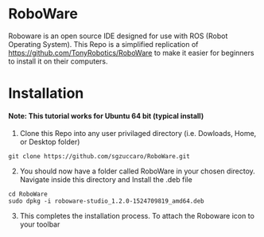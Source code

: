 # RoboWare
Roboware is an open source IDE designed for use with ROS (Robot Operating System). This Repo is a simplified replication of https://github.com/TonyRobotics/RoboWare to make it easier for beginners to install it on their computers. 




# Installation
#### Note: This tutorial works for Ubuntu 64 bit (typical install)
1) Clone this Repo into any user privilaged directory (i.e. Dowloads, Home, or Desktop folder)
```
git clone https://github.com/sgzuccaro/RoboWare.git
```

2) You should now have a folder called RoboWare in your chosen directoy. Navigate inside this directory and Install the .deb file
```
cd RoboWare
sudo dpkg -i roboware-studio_1.2.0-1524709819_amd64.deb
```
3) This completes the installation process. To attach the Roboware icon to your toolbar




